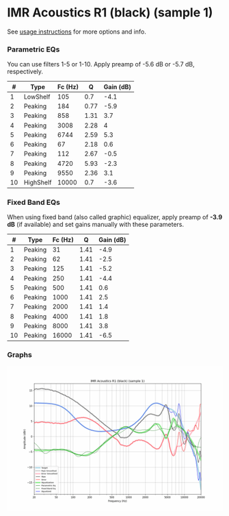 # IMR Acoustics R1 (black) (sample 1)
See [usage instructions](https://github.com/jaakkopasanen/AutoEq#usage) for more options and info.

### Parametric EQs
You can use filters 1-5 or 1-10. Apply preamp of -5.6 dB or -5.7 dB, respectively.

|   # | Type      |   Fc (Hz) |    Q |   Gain (dB) |
|-----|-----------|-----------|------|-------------|
|   1 | LowShelf  |       105 | 0.7  |        -4.1 |
|   2 | Peaking   |       184 | 0.77 |        -5.9 |
|   3 | Peaking   |       858 | 1.31 |         3.7 |
|   4 | Peaking   |      3008 | 2.28 |         4   |
|   5 | Peaking   |      6744 | 2.59 |         5.3 |
|   6 | Peaking   |        67 | 2.18 |         0.6 |
|   7 | Peaking   |       112 | 2.67 |        -0.5 |
|   8 | Peaking   |      4720 | 5.93 |        -2.3 |
|   9 | Peaking   |      9550 | 2.36 |         3.1 |
|  10 | HighShelf |     10000 | 0.7  |        -3.6 |

### Fixed Band EQs
When using fixed band (also called graphic) equalizer, apply preamp of **-3.9 dB** (if available) and set gains manually with these parameters.

|   # | Type    |   Fc (Hz) |    Q |   Gain (dB) |
|-----|---------|-----------|------|-------------|
|   1 | Peaking |        31 | 1.41 |        -4.9 |
|   2 | Peaking |        62 | 1.41 |        -2.5 |
|   3 | Peaking |       125 | 1.41 |        -5.2 |
|   4 | Peaking |       250 | 1.41 |        -4.4 |
|   5 | Peaking |       500 | 1.41 |         0.6 |
|   6 | Peaking |      1000 | 1.41 |         2.5 |
|   7 | Peaking |      2000 | 1.41 |         1.4 |
|   8 | Peaking |      4000 | 1.41 |         1.8 |
|   9 | Peaking |      8000 | 1.41 |         3.8 |
|  10 | Peaking |     16000 | 1.41 |        -6.5 |

### Graphs
![](./IMR%20Acoustics%20R1%20(black)%20(sample%201).png)
